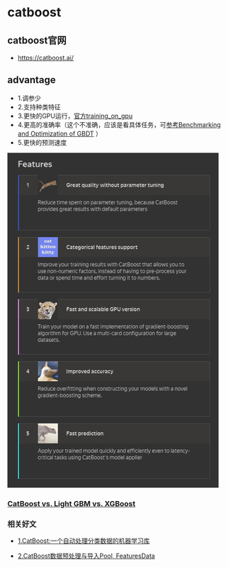 # catboost

## catboost官网
   - https://catboost.ai/

## advantage
   - 1.调参少 
   - 2.支持种类特征 
   - 3.更快的GPU运行，[官方training_on_gpu](https://catboost.ai/docs/features/training-on-gpu.html#training-on-gpu) 
   - 4.更高的准确率（这个不准确，应该是看具体任务，可[参考Benchmarking and Optimization of GBDT](https://arxiv.org/pdf/1809.04559.pdf) ） 
   - 5.更快的预测速度

   ![官网image](https://github.com/Yang-HangWA/ml_learning/blob/master/pic/advantage.png)

### [CatBoost vs. Light GBM vs. XGBoost](https://towardsdatascience.com/catboost-vs-light-gbm-vs-xgboost-5f93620723db)

### 相关好文
- [1.CatBoost:一个自动处理分类数据的机器学习库](http://www.atyun.com/4650.html)

- [2.CatBoost数据预处理与导入Pool, FeaturesData](https://www.zhangqibot.com/post/ml-catboost/)


